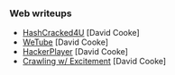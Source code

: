 ### Web writeups
 - [HashCracked4U](https://www.youtube.com/watch?v=vk40KaIWYFo) [David Cooke]
 - [WeTube](https://www.youtube.com/watch?v=iSZTGhv-uH4) [David Cooke]
 - [HackerPlayer](https://www.youtube.com/watch?v=_nC2PgqKPi4) [David Cooke]
 - [Crawling w/ Excitement](https://www.youtube.com/watch?v=Hfj1mGdR1LE) [David Cooke]
